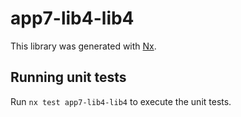 # app7-lib4-lib4

This library was generated with [Nx](https://nx.dev).

## Running unit tests

Run `nx test app7-lib4-lib4` to execute the unit tests.
